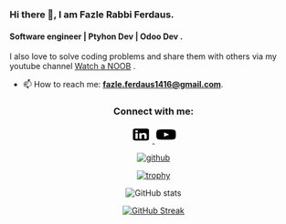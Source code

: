 ### Hi there 👋, I am Fazle Rabbi Ferdaus.
#### Software engineer | Ptyhon Dev | Odoo Dev . 
I also love to solve coding problems and share them with others via my youtube channel [Watch a NOOB](https://www.youtube.com/channel/UCWToujZFgmCJHMJhxGITVTw) . 
- 📫 How to reach me: **fazle.ferdaus1416@gmail.com**.

<h3 align="center">Connect with me:</h3>
<p align="center">
<a href="https://www.linkedin.com/in/fazle-rabbi-ferdaus" target="blank">
    <picture>
      <source media="(prefers-color-scheme: dark)" srcset="./square-linkedin-dark.svg">
      <img alt="Text changing depending on mode. Light: 'So light!' Dark: 'So dark!'" src="./square-linkedin-light.svg" height="30" width="40">
    </picture>
</a>
<a href="https://www.youtube.com/@watchanoob1446" target="blank">
    <picture>
      <source media="(prefers-color-scheme: dark)" srcset="./youtube-dark.svg">
      <img alt="Text changing depending on mode. Light: 'So light!' Dark: 'So dark!'" src="./youtube-light.svg" height="30" width="40">
    </picture>
</a>
</p>

<div align="center">

[<img src='https://cdn.jsdelivr.net/npm/simple-icons@3.0.1/icons/github.svg' alt='github' height='40'>](https://github.com/FazleRabbbiferdaus172)  

[![trophy](https://github-profile-trophy.vercel.app/?username=FazleRabbbiferdaus172&theme=dracula)](https://github.com/ryo-ma/github-profile-trophy)

![GitHub stats](https://github-readme-stats.vercel.app/api?username=FazleRabbbiferdaus172&show_icons=true&theme=dracula)  

[![GitHub Streak](https://github-readme-streak-stats.herokuapp.com?user=FazleRabbbiferdaus172&theme=dracula)](https://git.io/streak-stats)


